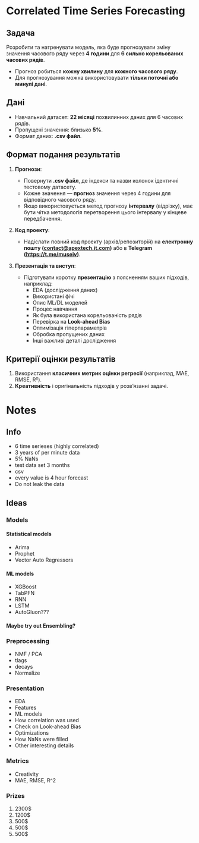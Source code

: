 # Correlated Time Series Forecasting

## Задача

Розробити та натренувати модель, яка буде прогнозувати зміну значення часового ряду через **4 години** для **6 сильно корельованих часових рядів**.  

- Прогноз робиться **кожну хвилину** для **кожного часового ряду**.
- Для прогнозування можна використовувати **тільки поточні або минулі дані**.

## Дані

- Навчальний датасет: **22 місяці** похвилинних даних для 6 часових рядів.
- Пропущені значення: близько **5%**.
- Формат даних: **.csv файл**.

## Формат подання результатів

1. **Прогнози**:
   - Повернути **.csv файл**, де індекси та назви колонок ідентичні тестовому датасету.
   - Кожне значення — **прогноз** значення через 4 години для відповідного часового ряду.
   - Якщо використовується метод прогнозу **інтервалу** (відрізку), має бути чітка методологія перетворення цього інтервалу у кінцеве передбачення.

2. **Код проекту**:
   - Надіслати повний код проекту (архів/репозиторій) на **електронну пошту (contact@apextech.it.com)** або в **Telegram (https://t.me/museiv)**.

3. **Презентація та виступ**:
   - Підготувати коротку **презентацію** з поясненням ваших підходів, наприклад:
     - EDA (дослідження даних)
     - Використані фічі
     - Опис ML/DL моделей
     - Процес навчання
     - Як була використана корельованість рядів
     - Перевірка на **Look-ahead Bias**
     - Оптимізація гіперпараметрів
     - Обробка пропущених даних
     - Інші важливі деталі дослідження

## Критерії оцінки результатів

1. Використання **класичних метрик оцінки регресії** (наприклад, MAE, RMSE, R²).
2. **Креативність** і оригінальність підходів у розвʼязанні задачі.


# Notes

## Info
  - 6 time serieses (highly correlated)
  - 3 years of per minute data
  - 5% NaNs
  - test data set 3 months
  - csv
  - every value is 4 hour forecast
  - Do not leak the data


## Ideas
### Models
#### Statistical models
  - Arima
  - Prophet
  - Vector Auto Regressors

#### ML models
  - XGBoost
  - TabPFN
  - RNN
  - LSTM
  - AutoGluon???

#### Maybe try out Ensembling?


### Preprocessing
  - NMF / PCA
  - tlags
  - decays
  - Normalize

### Presentation
  - EDA
  - Features
  - ML models
  - How correlation was used
  - Check on Look-ahead Bias
  - Optimizations
  - How NaNs were filled
  - Other interesting details

### Metrics
  - Creativity
  - MAE, RMSE, R^2

### Prizes
  1. 2300$
  2. 1200$
  3. 500$
  4. 500$
  5. 500$


